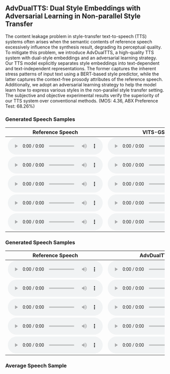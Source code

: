 ## AdvDualTTS: Dual Style Embeddings with Adversarial Learning in Non-parallel Style Transfer

The content leakage problem in style-transfer text-to-speech (TTS) systems often arises when the semantic contents of reference speech excessively influence the synthesis result, degrading its perceptual quality. To mitigate this problem, we introduce AdvDualTTS, a high-quality TTS system with dual-style embeddings and an adversarial learning strategy. Our TTS model explicitly separates style embeddings into text-dependent and text-independent representations. The former captures the inherent stress patterns of input text using a BERT-based style predictor, while the latter captures the context-free prosody attributes of the reference speech. Additionally, we adopt an adversarial learning strategy to help the model learn how to express various styles in the non-parallel style transfer setting. The subjective and objective experimental results verify the superiority of our TTS system over conventional methods. (MOS: 4.36, ABX Preference Test: 68.26%)

### Generated Speech Samples

| Reference Speech                                             | VITS-GST                             | AdvDualTTS                                                 |
| ------------------------------------------------------------ | ------------------------------------------------------------ | ------------------------------------------------------------ |
| <audio src="./samples/1/reference.wav" type="audio/wav" controls="" preload=""></audio> | <audio src="./samples/1/vits_gst.wav" type="audio/wav" controls="" preload=""></audio> | <audio src="./samples/1/advdualtts.wav" type="audio/wav" controls="" preload=""></audio> |
| <audio src="./samples/2/reference.wav" type="audio/wav" controls="" preload=""></audio> | <audio src="./samples/2/vits_gst.wav" type="audio/wav" controls="" preload=""></audio> | <audio src="./samples/2/advdualtts.wav" type="audio/wav" controls="" preload=""></audio> |
| <audio src="./samples/3/reference.wav" type="audio/wav" controls="" preload=""></audio> | <audio src="./samples/3/vits_gst.wav" type="audio/wav" controls="" preload=""></audio> | <audio src="./samples/3/advdualtts.wav" type="audio/wav" controls="" preload=""></audio> |
| <audio src="./samples/4/reference.wav" type="audio/wav" controls="" preload=""></audio> | <audio src="./samples/4/vits_gst.wav" type="audio/wav" controls="" preload=""></audio> | <audio src="./samples/4/advdualtts.wav" type="audio/wav" controls="" preload=""></audio> |
| <audio src="./samples/5/reference.wav" type="audio/wav" controls="" preload=""></audio> | <audio src="./samples/5/vits_gst.wav" type="audio/wav" controls="" preload=""></audio> | <audio src="./samples/5/advdualtts.wav" type="audio/wav" controls="" preload=""></audio> |


### Generated Speech Samples

| Reference Speech                                             | AdvDualTTS                         | w/o text-dependent style predictor                                             | w/o style embedding discriminator                                                     |
| ------------------------------------------------------------ | ------------------------------------------------------------ | ------------------------------------------------------------ | ------------------------------------------------------------ |
| <audio src="./samples/1/reference.wav" type="audio/wav" controls="" preload=""></audio> | <audio src="./samples/1/advdualtts.wav" type="audio/wav" controls="" preload=""></audio> | <audio src="./samples/1/wo_text_depend.wav" type="audio/wav" controls="" preload=""></audio> | <audio src="./samples/1/wo_text_independ.wav" type="audio/wav" controls="" preload=""></audio> |
| <audio src="./samples/2/reference.wav" type="audio/wav" controls="" preload=""></audio> | <audio src="./samples/2/advdualtts.wav" type="audio/wav" controls="" preload=""></audio> | <audio src="./samples/2/wo_text_depend.wav" type="audio/wav" controls="" preload=""></audio> | <audio src="./samples/2/wo_text_independ.wav" type="audio/wav" controls="" preload=""></audio> |
| <audio src="./samples/3/reference.wav" type="audio/wav" controls="" preload=""></audio> | <audio src="./samples/3/advdualtts.wav" type="audio/wav" controls="" preload=""></audio> | <audio src="./samples/3/wo_text_depend.wav" type="audio/wav" controls="" preload=""></audio> | <audio src="./samples/3/wo_text_independ.wav" type="audio/wav" controls="" preload=""></audio> |
| <audio src="./samples/4/reference.wav" type="audio/wav" controls="" preload=""></audio> | <audio src="./samples/4/advdualtts.wav" type="audio/wav" controls="" preload=""></audio> | <audio src="./samples/4/wo_text_depend.wav" type="audio/wav" controls="" preload=""></audio> | <audio src="./samples/4/wo_text_independ.wav" type="audio/wav" controls="" preload=""></audio> |
| <audio src="./samples/5/reference.wav" type="audio/wav" controls="" preload=""></audio> | <audio src="./samples/5/advdualtts.wav" type="audio/wav" controls="" preload=""></audio> | <audio src="./samples/5/wo_text_depend.wav" type="audio/wav" controls="" preload=""></audio> | <audio src="./samples/5/wo_text_independ.wav" type="audio/wav" controls="" preload=""></audio> |



### Average Speech Sample
